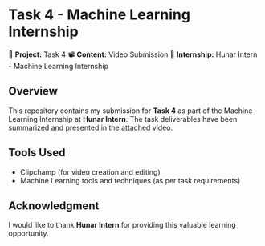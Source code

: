 
# Task 4 - Machine Learning Internship

🎯 **Project:** Task 4
📽 **Content:** Video Submission
🏢 **Internship:** Hunar Intern - Machine Learning Internship

## Overview

This repository contains my submission for **Task 4** as part of the Machine Learning Internship at **Hunar Intern**. The task deliverables have been summarized and presented in the attached video.

## Tools Used

* Clipchamp (for video creation and editing)
* Machine Learning tools and techniques (as per task requirements)

## Acknowledgment

I would like to thank **Hunar Intern** for providing this valuable learning opportunity.


